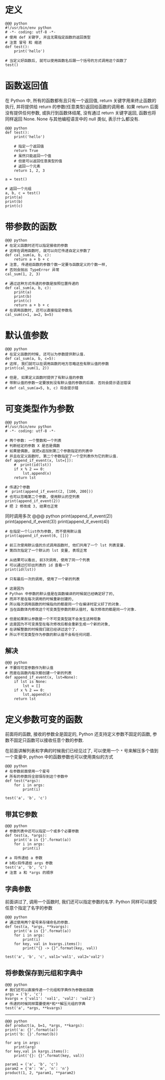 # 定义
    @@@ python
    #!/usr/bin/env python
    # -*- coding: utf-8 -*-
    # 使用 def 关键字, 并且无需指定函数的返回类型
    # 注意 冒号 和 缩进
    def test():
        print('hello')

    # 当定义好函数后, 就可以使用函数名后跟一个括号的方式调用这个函数了
    test()

# 函数返回值
在 Python 中, 所有的函数都有且只有一个返回值, return 关键字用来终止函数的执行, 并将提供给 return 的参数(任意类型)返回给函数的调用者. 如果 return 后面没有提供任何参数, 或执行到函数体结尾, 没有通过 return 关键字返回, 函数也将同样返回 None.
None 与其他编程语言中的 null 类似, 表示什么都没有.

    @@@ python
    def test():
        print('hello')

        # 指定一个返回值
        return True
        # 虽然只能返回一个值
        # 但是可以返回任意类型的值
        # 返回一个元素
        return 1, 2, 3

    a = test()

    # 返回一个元组
    a, b, c = test()
    print(a)
    print(b)
    print(c)

# 带参数的函数
    @@@ python
    # 在定义函数时还可以指定接收的参数
    # 这样在调用函数时, 就可以向它传递自定义参数了
    def cal_sum(a, b, c):
        return a + b + c
    # 注意, 传递给函数的参数个数一定要与函数定义的个数一样,
    # 否则会抛出 TypeError 异常
    cal_sum(1, 2, 3)

    # 通过这种方式传递的参数是按照位置传递的
    def cal_sum(a, b, c):
        print(a)
        print(b)
        print(c)
        return a + b + c
    # 在调用函数时, 还可以直接指定参数名
    cal_sum(c=1, a=2, b=5)

# 默认值参数

    @@@ python
    # 在定义函数的时候, 还可以为参数提供默认值.
    def cal_sum(a, b, c=5):
    # 这样, 我们就可以在调用函数的地方忽略这些有默认值的参数
    print(cal_sum(1, 2))

    # 但是, 如果定义函数时提供了有默认值的参数
    # 带默认值的参数一定要放到没有默认值的参数的后面. 否则会提示语法错误
    # def cal_sum(a=5, b, c) 将会提示错

# 可变类型作为参数
    @@@ python
    #!/usr/bin/env python
    # -*- coding: utf-8 -*-

    # 两个参数: 一个整数和一个列表
    # 判断给定的参数 X 是否是偶数
    # 如果是偶数, 就把x追加到第二个参数指定的列表中
    # 并且在定义函数时, 第二个参数指定了一个空列表作为它的默认值.
    def append_if_event(x, lst=[]):
        #  print(id(lst))
        if x % 2 == 0:
            lst.append(x)
        return lst

    # 传递2个参数
    #  print(append_if_event(2, [100, 200]))
    # 也可以忽略第二个参数, 使用默认的空列表
    print(append_if_event(2))
    # 把 2 修改成 3, 结果也正常

同时调用多次
    @@@ python
    print(append_if_event(2))
    print(append_if_event(3))
    print(append_if_event(4))

    # 在指定一个list作为参数, 而不使用默认值
    print(append_if_event(6, []))

    # 前三次使用默认值的方式调用函数时, 他们共用了一个 lst 列表变量.
    # 第四次指定了一个默认的 lst 变量, 表现正常

    # 从结果可以看出, 前3次调用, 使用了同一个列表
    # 可以通过打印出列表的 id 查看一下
    print(id(lst))

    # 只有最后一次的调用, 使用了一个新的列表

    # 这是因为
    # Python 中参数的默认值是在函数编译的时候就已经确定好了的,
    # 而并不是在每次调用的时候重新创建的,
    # 所以每次调用函数的时候指向的都是同一个在编译时定义好了的对象.
    # 当在函数体内修改这个可变类型参数的默认值时, 每次修改的都是同一个对象.

    # 但是如果默认参数是一个不可变类型就不会发生这种现象
    # 这是因为不可变类型在每次修改后都会重新生成一个新的对象,
    # 在讲解整数的时候我们就已经讲过这个了.
    # 所以不可变类型作为参数的默认值不会有任何问题.

## 解决
    @@@ python
    # 不要将可变参数作为默认值
    # 而是在函数内每次都创建一个新的列表
    def append_if_event(x, lst=None):
        if lst is None:
            lst = []
        if x % 2 == 0:
            lst.append(x)
        return lst

# 定义参数可变的函数
前面将的函数, 接收的参数全是固定的, Python 还支持定义参数不固定的函数, 参数不固定只函数可以接收任意个数的参数.

在前面讲解列表和字典的时候我们已经见过了, 可以使用一个 `*` 号来解压多个值到一个变量中, python 中的函数参数也可以使用类似的方式

    @@@ python
    # 在参数前面使用一个星号
    # 所有的参数将全部保存到这个参数中
    def test(*args):
        for i in args:
            print(i)

    test('a', 'b', 'c')

## 带其它参数
    @@@ python
    # 参数列表中还可以指定一个或多个必要参数
    def test(a, *args):
        print('a is {}'.format(a))
        for i in args:
            print(i)

    # a 将传递给 a 参数
    # b和c将传递给 args 参数
    test('a', 'b', 'c')
    # 注意 a 和 *args 的顺序

## 字典参数
前面讲过了, 调用一个函数时, 我们还可以指定参数的名字. Python 同样可以接受任意个指定了名字的参数

    @@@ python
    # 通过使用两个星号来存储命名的参数.
    def test(a, *args, **kvargs):
        print('a is {}'.format(a))
        for i in args:
            print(i)
        for key, val in kvargs.items():
            print("{} -> {}".format(key, val))

    test('a', 'b', 'c', val1='val1', val2='val2')

## 将参数保存到元组和字典中
    @@@ python
    # 我们还可以直接传递一个元组和字典作为参数给函数
    args = ('b', 'c')
    kvargs = {'val1': 'val1', 'val2': 'val2'}
    # 传递的时候同样需要使用*和**解压元组的字典
    test('a', *args, **kvargs)

---

    @@@ python
    def product(a, b=1, *args, **kargs):
    print('a: {}'.format(a))
    print('b: {}'.format(b))

    for arg in args:
        print(arg)
    for key,val in kargs.items():
        print('{}: {}'.format(key, val))

    param1 = ('a', 'b', 'c')
    param2 = {'m': 'm', 'n': 'n'}
    product(1, 2, *param1, **param2)